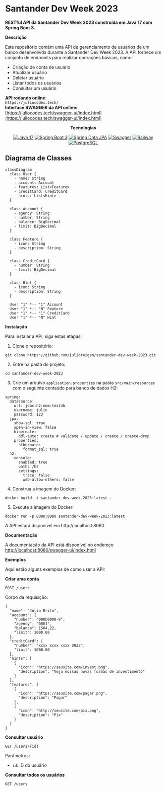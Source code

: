 # **Santander Dev Week 2023**

**RESTful API da Santander Dev Week 2023 construída em Java 17 com Spring Boot 3.**

**Descrição**

Este repositório contém uma API de gerenciamento de usuarios de um banco desenvolvida durante a Santander Dev Week 2023. A API fornece um conjunto de endpoints para realizar operações básicas, como:

* Criação de conta de usuário
* Atualizar usuário
* Deletar usuário
* Listar todos os usuários
* Consultar um usuário


**API rodando online:** 
<br>
```https://juliocodes.tech/``` 
<br>
**Interface SWAGGER da API online:**
<br>
[https://juliocodes.tech/swagger-ui/index.html](https://juliocodes.tech/swagger-ui/index.html)



<div align="center">

**Tecnologias**

[![Java 17](https://img.shields.io/badge/-Java%2017-000?style=for-the-badge&logo=openjdk&logoColor=Ff7f00)](https://docs.oracle.com/en/java/)
[![Spring Boot 3](https://img.shields.io/badge/Springboot%203-000?style=for-the-badge&logo=springboot&logoColor=00FF00)](https://docs.spring.io/spring-boot/docs/current/reference/htmlsingle/)
[![Spring Data JPA](https://img.shields.io/badge/Spring%20Data-000?style=for-the-badge&logo=spring&logoColor=00FF00)](https://spring.io/projects/spring-data-jpa)
[![Swagger](https://img.shields.io/badge/Swagger-000?style=for-the-badge&logo=swagger&logoColor=00FF00)](https://swagger.io/)
[![Railway](https://img.shields.io/badge/Railway-000?style=for-the-badge&logo=railway&logoColor=FFFFFF)](https://https://railway.app)
[![PostgreSQL](https://img.shields.io/badge/PostgreSQL-000?style=for-the-badge&logo=postgresql&logoColor=Add8e6)](https://www.postgresql.org/)

</div>

## Diagrama de Classes

```mermaid
classDiagram
  class User {
    - name: String
    - account: Account
    - features: List<Feature>
    - creditCard: CreditCard
    - hints: List<Hint>
  }

  class Account {
    - agency: String
    - number: String
    - balance: BigDecimal
    - limit: BigDecimal
  }

  class Feature {
    - icon: String
    - description: String
  }

  class CreditCard {
    - number: String
    - limit: BigDecimal
  }

  class Hint {
    - icon: String
    - description: String
  }

  User "1" *-- "1" Account
  User "1" *-- "N" Feature
  User "1" *-- "1" CreditCard
  User "1" *-- "N" Hint
```

**Instalação**

Para instalar a API, siga estas etapas:

1. Clone o repositório:

```
git clone https://github.com/julioreigen/santander-dev-week-2023.git
```

2. Entre na pasta do projeto:

```
cd santander-dev-week-2023
```

3. Crie um arquivo `application.properties` na pasta `src/main/resources` com o seguinte conteúdo para banco de dados H2:

```
spring:
  datasource:
    url: jdbc:h2:mem:testdb
    username: julio
    password: 123
  jpa:
    show-sql: true
    open-in-view: false
    hibernate:
      ddl-auto: create # validate / update / create / create-drop
    properties:
      hibernate:
        format_sql: true
  h2:
    console:
      enabled: true
      path: /h2
      settings:
        trace: false
        web-allow-others: false
```

4. Construa a imagem do Docker:

```
docker build -t santander-dev-week-2023:latest .
```

5. Execute a imagem do Docker:

```
docker run -p 8080:8080 santander-dev-week-2023:latest
```

A API estará disponível em http://localhost:8080.

**Documentação**

A documentação da API está disponível no endereço [http://localhost:8080/swagger-ui/index.html](http://localhost:8080/swagger-ui/index.html)

**Exemplos**

Aqui estão alguns exemplos de como usar a API:

**Criar uma conta**

```
POST /users
```

Corpo da requisição:

```
{
  "name": "Julio Brito",
  "account": {
    "number": "000b0000-9",
    "agency": "0001",
    "balance": 1504.22,
    "limit": 1000.00
  },
  "creditCard": {
    "number": "xxxx xxxx xxxx 0022",
    "limit": 1000.00
  },
  "hints": [
    {
      "icon": "https://seusite.com/invest.png",
      "description": "Veja nossas novas formas de investimento"
    }
  ],
  "features": [
    {
      "icon": "https://seusite.com/pagar.png",
      "description": "Pagar"
    },
    {
      "icon": "http://seusite.com/pix.png",
      "description": "Pix"
    }
  ]
}
```


**Consultar usuário**

```
GET /users/{id}
```

Parâmetros:

* `id`: ID do usuário


**Consultar todos os usuários**

```
GET /users
```
